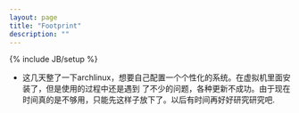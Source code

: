```yaml
---
layout: page
title: "Footprint"
description: ""
---
```

{% include JB/setup %}

+ 这几天整了一下archlinux，想要自己配置一个个性化的系统。在虚拟机里面安装了，但是使用的过程中还是遇到
了不少的问题，各种更新不成功。由于现在时间真的是不够用，只能先这样子放下了。以后有时间再好好研究研究吧.

